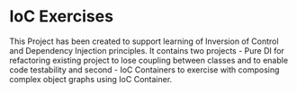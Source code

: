 # IoC Exercises
This Project has been created to support learning of Inversion of Control and Dependency Injection principles. It contains two projects - Pure DI for refactoring existing project to lose coupling between classes and to enable code testability and second - IoC Containers to exercise with composing complex object graphs using IoC Container.
